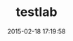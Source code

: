 ---
layout: post
title:  "testlab"
repo:   "lookout/testlab"
date:   2015-02-18 17:19:58
gemurl: http://hackers.lookout.com/testlab/
---